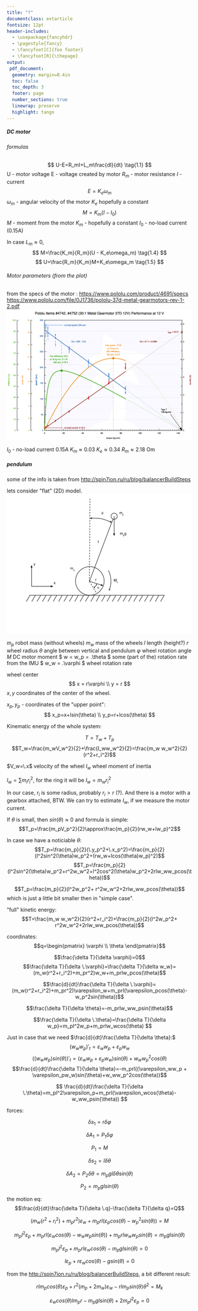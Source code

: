 ```yaml
---
title: "?"
documentclass: extarticle
fontsize: 12pt
header-includes: 
  - \usepackage{fancyhdr}
  - \pagestyle{fancy}
  - \fancyfoot[C]{foo footer}
  - \fancyfoot[R]{\thepage}
output: 
 pdf_document:
  geometry: margin=0.4in
  toc: false
  toc_depth: 3
  footer: page
  number_sections: true
  linewrap: preserve
  highlight: tango
---
```



##### DC motor
###### formulas

$$ 
U-E=R_mI+L_m\frac{dI}{dt}
\tag{1.1}
$$
U - motor voltage
E - voltage created by motor
$R_m$ - motor resistance
$I$ - current
$$
E=K_e\omega_m
\tag{1.2}
$$
$\omega_m$ - angular velocity of the motor
$K_e$ hopefully a constant
$$
M=K_m(I-I_0)
\tag{1.3}
$$
$M$ - moment from the motor
$K_m$ - hopefully a constant
$I_0$ - no-load current (0.15A)

In case $L_m\approx0$, 
$$
M=\frac{K_m}{R_m}(U - K_e\omega_m)
\tag{1.4}
$$
$$
U=\frac{R_m}{K_m}M+K_e\omega_m
\tag{1.5}
$$

###### Motor parameters (from the plot)

from the specs of the motor : https://www.pololu.com/product/4691/specs
https://www.pololu.com/file/0J1736/pololu-37d-metal-gearmotors-rev-1-2.pdf
![](pic/motor.png)


$I_0$ - no-load current 0.15A
$K_m\approx0.03$
$K_e\approx0.34$
$R_m\approx2.18$ Om



##### pendulum
some of the info is taken from http://spin7ion.ru/ru/blog/balancerBuildSteps

lets consider "flat" (2D) model.
![](pic/wheele.png)

$m_p$ robot mass (without wheels)
$m_w$ mass of the wheels
$l$ length (height?) 
$r$ wheel radius
$\theta$ angle between vertical and pendulum
$\varphi$ wheel rotation angle
$M$ DC motor moment
$ w = w_p = \.\theta $ some (part of the) rotation rate from the IMU
$ w_w = \.\varphi $ wheel rotation rate


wheel center
$$ x = r\varphi \\ y = r $$
$x, y$ coordinates of the center of the wheel.


$x_p, y_p$ - coordinates of the "upper point":
$$  x_p=x+lsin(\theta) \\ y_p=r+lcos(\theta) $$

Kinematic energy of the whole system:

$$T=T_w+T_p$$
$$T_w=\frac{m_wV_w^2}{2}+\frac{I_ww_w^2}{2}=\frac{m_w w_w^2}{2}(r^2+r_i^2)$$

$V_w=\.x$  velocity of the wheel
$I_w$ wheel moment of inertia

$I_w=\sum m_ir_i^2$, for the ring it will be $I_w=m_wr_i^2$

In our case, $r_i$ is some radius, probably $r_i > r$ (?). And there is a motor with a gearbox attached, BTW. We can try to estimate $I_w$, if we measure the motor current.

If $\theta$ is small, then $sin(\theta)\approx0$ and formula is simple:
$$T_p=\frac{m_pV_p^2}{2}\approx\frac{m_p}{2}(rw_w+lw_p)^2$$

In case we have a noticiable $\theta$:
$$T_p=\frac{m_p}{2}(\.y_p^2+\.x_p^2)=\frac{m_p}{2}(l^2sin^2(\theta)w_p^2+(rw_w+lcos(\theta)w_p)^2)$$
$$T_p=\frac{m_p}{2}(l^2sin^2(\theta)w_p^2+r^2w_w^2+l^2cos^2(\theta)w_p^2+2rlw_ww_pcos(\theta))$$

$$T_p=\frac{m_p}{2}(l^2w_p^2+  r^2w_w^2+2rlw_ww_pcos(\theta))$$
which is just a little bit smaller then in "simple case".

"full" kinetic energy:
$$T=\frac{m_w w_w^2}{2}(r^2+r_i^2)+\frac{m_p}{2}(l^2w_p^2+  r^2w_w^2+2rlw_ww_pcos(\theta))$$

coordinates:
$$q=\begin{pmatrix}  \varphi \\ \theta \end{pmatrix}$$

$$\frac{\delta T}{\delta  \varphi}=0$$
$$\frac{\delta T}{\delta \.\varphi}=\frac{\delta T}{\delta w_w}=(m_w(r^2+r_i^2)+m_pr^2)w_w+m_prlw_pcos(\theta)$$

$$\frac{d}{dt}\frac{\delta T}{\delta \.\varphi}=(m_w(r^2+r_i^2)+m_pr^2)\varepsilon_w+m_prl(\varepsilon_pcos(\theta)-w_p^2sin(\theta))$$

$$\frac{\delta T}{\delta \theta}=-m_prlw_ww_psin(\theta)$$

$$\frac{\delta T}{\delta \.\theta}=\frac{\delta T}{\delta w_p}=m_pl^2w_p+m_prlw_wcos(\theta)     $$

Just in case that we need $\frac{d}{dt}\frac{\delta T}{\delta \theta}:$
$$(w_ww_p)'_t=\varepsilon_ww_p + \varepsilon_pw_w$$
$$((w_ww_p)sin(\theta))'_t=(\varepsilon_ww_p + \varepsilon_pw_w)sin(\theta)+w_ww_p^2cos(\theta)$$
$$\frac{d}{dt}\frac{\delta T}{\delta \theta}=-m_prl((\varepsilon_ww_p + \varepsilon_pw_w)sin(\theta)+w_ww_p^2cos(\theta))$$

$$
\frac{d}{dt}\frac{\delta T}{\delta \.\theta}=m_pl^2\varepsilon_p+m_prl(\varepsilon_wcos(\theta)-w_ww_psin(\theta))
$$

forces:

$$\delta s_1=r\delta \varphi$$

$$\delta A_1=P_1\delta \varphi$$

$$P_1=M$$

$$\delta s_2=l \delta \theta$$

$$\delta A_2=P_2\delta \theta=m_pgl\delta \theta sin(\theta)$$

$$P_2=m_pglsin(\theta)$$

the motion eq:
$$\frac{d}{dt}\frac{\delta T}{\delta \.q}-\frac{\delta T}{\delta q}=Q$$

$$(m_w(r^2+r_i^2)+m_pr^2)\varepsilon_w+m_prl(\varepsilon_pcos(\theta)-w_p^2sin(\theta))=M$$

$$m_pl^2\varepsilon_p+m_prl(\varepsilon_wcos(\theta)-w_ww_psin(\theta))+m_prlw_ww_psin(\theta)=m_pglsin(\theta)$$

$$m_pl^2\varepsilon_p+m_prl\varepsilon_wcos(\theta)-m_pglsin(\theta)=0$$

$$l\varepsilon_p+r\varepsilon_wcos(\theta)-gsin(\theta)=0$$


from the http://spin7ion.ru/ru/blog/balancerBuildSteps, a bit different result:

$$rlm_pcos(\theta)\varepsilon_p+r^2(m_p+2m_w)\varepsilon_w-rlm_psin(\theta)\theta^2=M_k  $$

$$\varepsilon_wcos(\theta)lm_pr-m_pglsin(\theta)+2m_pl^2\varepsilon_p=0$$





